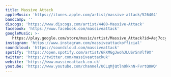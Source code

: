 ```yaml
---
title: Massive Attack
appleMusic: 'https://itunes.apple.com/artist/massive-attack/526404'
bandcamp: ''
discogs: 'https://www.discogs.com/artist/4480-Massive-Attack'
facebook: 'https://www.facebook.com/massiveattack'
googleMusic: >-
   https://play.google.com/store/music/artist/Massive_Attack?id=Aej7ccy2jy5v22qihsd6ha7gk5m
instagram: 'https://www.instagram.com/massiveattackofficial'
soundcloud: 'https://soundcloud.com/massiveattack'
spotify: 'https://open.spotify.com/artist/6FXMGgJwohJLUSr5nVlf9X'
twitter: 'https://twitter.com/massiveattackuk'
website: 'https://www.massiveattack.co.uk'
youtube: 'https://www.youtube.com/channel/UCLqMjQtlnOkknN-FvrtQ0WQ'
---
```

